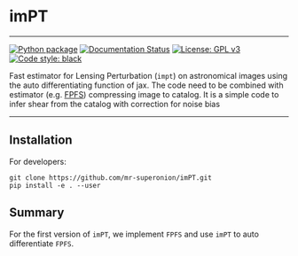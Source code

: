 # imPT
----
[![Python package](https://github.com/mr-superonion/lensPT/actions/workflows/python-package.yml/badge.svg)](https://github.com/mr-superonion/lensPT/actions/workflows/python-package.yml)
[![Documentation Status](https://readthedocs.org/projects/impt/badge/?version=latest)](https://impt.readthedocs.io/en/latest/?badge=latest)
[![License: GPL v3](https://img.shields.io/badge/License-GPLv3-blue.svg)](https://www.gnu.org/licenses/gpl-3.0)
[![Code style: black](https://img.shields.io/badge/code%20style-black-000000.svg)](https://github.com/psf/black)

Fast estimator for Lensing Perturbation (`impt`) on astronomical images using
the auto differentiating function of jax. The code need to be combined with
estimator (e.g. [FPFS](https://github.com/mr-superonion/FPFS)) compressing image
to catalog. It is a simple code to infer shear from the catalog with correction for noise bias

----

## Installation

For developers:
```shell
git clone https://github.com/mr-superonion/imPT.git
pip install -e . --user
```

## Summary
For the first version of `imPT`, we implement `FPFS` and use `imPT` to auto
differentiate `FPFS`.
